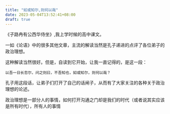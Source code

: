 ```yaml
---
title: "如或知尔,则何以哉"
date: 2023-05-04T13:52:41+08:00
draft: true
---
```


《子路冉有公西华侍坐》,我上学时候的高中课文。

一如《论语》中的很多其他文章，主流的解读当然是孔子递进的点评了各位弟子的政治理想。

这种解读当然很好。但是，自读到它开始，让我一直记得的，是这一段：

    以吾一日长忽尔，问之则曰，不吾知也，如或知尔，则何以哉？

孔子用这段话，让弟子们打开了自己的话闸子，从而有了大家关注的各种关于政治理想的论述。

政治理想是一部分人的事情，如何打开沟通之门却是我们的时代（或者说其实应该是所有时代），所有人的事情






